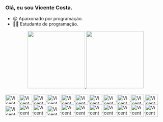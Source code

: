 ### Olá, eu sou Vicente Costa. 


- 😍 Apaixonado por programação. 
- 👨‍💻 Estudante de programação.

<div align="center">
  <a href="https://github.com/vicentewncosta">
  <img height="180em" src="https://github-readme-stats.vercel.app/api?username=vicentewncosta&show_icons=true&theme=cobalt&include_all_commits=true&count_private=true"/>
  <img height="180em" src="https://github-readme-stats.vercel.app/api/top-langs/?username=vicentewncosta&layout=compact&langs_count=7&theme=cobalt"/>
</div>

<div style="display: inline_block"><br>

  <img align="center" alt="Vicente-HTML" height="30" width="40" src="https://cdn.jsdelivr.net/gh/devicons/devicon/icons/html5/html5-original.svg" />
  <img align="center" alt="Vicente-css" height="30" width="40" src="https://cdn.jsdelivr.net/gh/devicons/devicon/icons/css3/css3-original.svg" />
  <img align="center" alt="Vicente-js" height="30" width="40" src="https://cdn.jsdelivr.net/gh/devicons/devicon/icons/wordpress/wordpress-plain.svg" />
  <img align="center" alt="Vicente-js" height="30" width="40" src="https://cdn.jsdelivr.net/gh/devicons/devicon/icons/javascript/javascript-original.svg" /> 
  <img align="center" alt="Vicente-react" height="30" width="40" src="https://cdn.jsdelivr.net/gh/devicons/devicon/icons/react/react-original.svg" />
  <img align="center" alt="Vicente-next" height="30" width="40" src="https://cdn.jsdelivr.net/gh/devicons/devicon/icons/nextjs/nextjs-original.svg" />
  <img align="center" alt="Vicente-typescript" height="30" width="40" src="https://cdn.jsdelivr.net/gh/devicons/devicon/icons/typescript/typescript-original.svg" />
  <img align="center" alt="Vicente-sass" height="30" width="40" src="https://cdn.jsdelivr.net/gh/devicons/devicon/icons/sass/sass-original.svg" />
  <img align="center" alt="Vicente-tailwind" height="30" width="40" src="https://cdn.jsdelivr.net/gh/devicons/devicon/icons/tailwindcss/tailwindcss-plain.svg" />
  <img align="center" alt="Vicente-node" height="30" width="40" src="https://cdn.jsdelivr.net/gh/devicons/devicon/icons/nodejs/nodejs-original.svg" />
  <img align="center" alt="Vicente-php" height="30" width="40" src="https://cdn.jsdelivr.net/gh/devicons/devicon/icons/php/php-original.svg" />
  <img align="center" alt="Vicente-csharp" height="30" width="40" src="https://cdn.jsdelivr.net/gh/devicons/devicon/icons/csharp/csharp-original.svg" />
  <img align="center" alt="Vicente-mysql="30" width="40" src="https://cdn.jsdelivr.net/gh/devicons/devicon/icons/java/java-original.svg" />
  <img align="center" alt="Vicente-sqleight="30" width="40" src="https://cdn.jsdelivr.net/gh/devicons/devicon/icons/microsoftsqlserver/microsoftsqlserver-plain-wordmark.svg" />
  <img align="center" alt="Vicente-sequelize" height="30" width="40" src="https://cdn.jsdelivr.net/gh/devicons/devicon/icons/sequelize/sequelize-original.svg" />
  <img align="center" alt="Vicente-mysql="30" width="40" src="https://cdn.jsdelivr.net/gh/devicons/devicon/icons/mysql/mysql-original.svg" />
  <img align="center" alt="Vicente-mysql="30" width="40" src="https://cdn.jsdelivr.net/gh/devicons/devicon/icons/nginx/nginx-original.svg" />
  <img align="center" alt="Vicente-mysql="30" width="40" src="https://cdn.jsdelivr.net/gh/devicons/devicon/icons/amazonwebservices/amazonwebservices-original.svg" />
  <img align="center" alt="Vicente-mysql="30" width="40" src="https://cdn.jsdelivr.net/gh/devicons/devicon/icons/linux/linux-original.svg" />
  <img align="center" alt="Vicente-mysql="30" width="40" src="https://cdn.jsdelivr.net/gh/devicons/devicon/icons/intellij/intellij-original.svg" />
  <img align="center" alt="Vicente-mysql="30" width="40" src="https://cdn.jsdelivr.net/gh/devicons/devicon/icons/visualstudio/visualstudio-plain.svg" />
  <img align="center" alt="Vicente-mysql="30" width="40" src="https://cdn.jsdelivr.net/gh/devicons/devicon/icons/vscode/vscode-original.svg" />

  </div>
  
  ##
